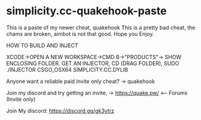 # simplicity.cc-quakehook-paste
This is a paste of my newer cheat, quakehook
This is a pretty bad cheat, the chams are broken, aimbot is not that good.
Hope you Enjoy.

HOW TO BUILD AND INJECT

XCODE->OPEN A NEW WORKSPACE->CMD B->"PRODUCTS"-> SHOW ENCLOSING FOLDER.
GET AN INJECTOR, CD (DRAG FOLDER), SUDO ./INJECTOR CSGO_OSX64 SIMPLICITY.CC.DYLIB

Anyone want a reliable paid invite only cheat? -> quakehook

Join my discord and try getting an invite, -> https://quake.pw/ <-- Forums (Invite only)

Join My discord: https://discord.gg/gk3ytrz

